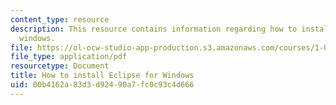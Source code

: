 ```yaml
---
content_type: resource
description: This resource contains information regarding how to install eclipse for
  windows.
file: https://ol-ocw-studio-app-production.s3.amazonaws.com/courses/1-00-introduction-to-computers-and-engineering-problem-solving-spring-2012/00b4162a83d3d92490a7fc0c93c4d666_MIT1_00S12_Insl_Eclpse_Win.pdf
file_type: application/pdf
resourcetype: Document
title: How to install Eclipse for Windows
uid: 00b4162a-83d3-d924-90a7-fc0c93c4d666
---
```

